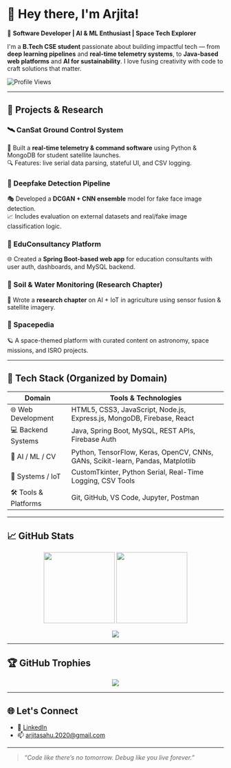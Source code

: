 # 👋 Hey there, I'm Arjita!

🎯 **Software Developer | AI & ML Enthusiast | Space Tech Explorer**

I'm a **B.Tech CSE student** passionate about building impactful tech — from **deep learning pipelines** and **real-time telemetry systems**, to **Java-based web platforms** and **AI for sustainability**. I love fusing creativity with code to craft solutions that matter.

![Profile Views](https://komarev.com/ghpvc/?username=ArjitaSahu123&label=Profile%20Views&color=0e75b6&style=flat)

---

## 🚀 Projects & Research

### 🛰️ CanSat Ground Control System  
🔧 Built a **real-time telemetry & command software** using Python & MongoDB for student satellite launches.  
🔍 Features: live serial data parsing, stateful UI, and CSV logging.

### 🧠 Deepfake Detection Pipeline  
🎭 Developed a **DCGAN + CNN ensemble** model for fake face image detection.  
📈 Includes evaluation on external datasets and real/fake image classification logic.

### 💼 EduConsultancy Platform  
🌐 Created a **Spring Boot-based web app** for education consultants with user auth, dashboards, and MySQL backend.

### 🌱 Soil & Water Monitoring (Research Chapter)  
📖 Wrote a **research chapter** on AI + IoT in agriculture using sensor fusion & satellite imagery.

### 🌌 Spacepedia  
🪐 A space-themed platform with curated content on astronomy, space missions, and ISRO projects.

---

## 🧰 Tech Stack (Organized by Domain)

| Domain                | Tools & Technologies                                                                 |
|-----------------------|----------------------------------------------------------------------------------------|
| 🌐 Web Development     | HTML5, CSS3, JavaScript, Node.js, Express.js, MongoDB, Firebase, React               |
| 💻 Backend Systems     | Java, Spring Boot, MySQL, REST APIs, Firebase Auth                                   |
| 🧠 AI / ML / CV        | Python, TensorFlow, Keras, OpenCV, CNNs, GANs, Scikit-learn, Pandas, Matplotlib      |
| 🚀 Systems / IoT       | CustomTkinter, Python Serial, Real-Time Logging, CSV Tools                           |
| 🛠️ Tools & Platforms  | Git, GitHub, VS Code, Jupyter, Postman                                                |

---

## 📈 GitHub Stats

<p align="center">
  <img src="https://github-readme-stats.vercel.app/api?username=ArjitaSahu123&show_icons=true&theme=tokyonight" height="165"/>
  <img src="https://github-readme-streak-stats.herokuapp.com/?user=ArjitaSahu123&theme=tokyonight" height="165"/>
</p>

<p align="center">
  <img src="https://github-readme-stats.vercel.app/api/top-langs/?username=ArjitaSahu123&layout=compact&theme=tokyonight" />
</p>

---

## 🏆 GitHub Trophies

<p align="center">
  <img src="https://github-profile-trophy.vercel.app/?username=ArjitaSahu123&theme=radical&no-frame=true&no-bg=true&margin-w=4" />
</p>

---

## 🌐 Let's Connect

- 🔗 [LinkedIn](https://www.linkedin.com/in/arjita-sahu/)
- 📫 arjitasahu.2020@gmail.com <!-- Update with actual email or use LinkedIn -->

---

> _“Code like there’s no tomorrow. Debug like you live forever.”_
